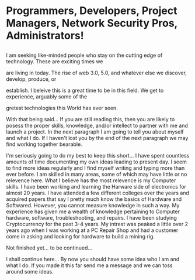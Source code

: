 
# <p> Programmers, Developers, Project Managers, Network Security Pros, Administrators! </h1>

<p> I am seeking like-minded people who stay on the cutting edge of technology. These are exciting times we

are living in today. The rise of web 3.0, 5.0, and whatever else we discover, develop, produce, or 

establish. I beleive this is a great time to be in this field. We get to experience, arguably some of the 

gretest technologies this World has ever seen. </h2>




<!--
**Mining-Mike/Mining-Mike** is a ✨ _special_ ✨ repository because its `README.md` (this file) appears on your GitHub profile.

Here are some ideas to get you started:

- 🔭 I’m currently working on ...
- 🌱 I’m currently learning ...
- 👯 I’m looking to collaborate on ...
- 🤔 I’m looking for help with ...
- 💬 Ask me about ...
- 📫 How to reach me: ...
- 😄 Pronouns: ...
- ⚡ Fun fact: ...
-->


With that being said... If you are still reading this, then you are likely to posess the proper skills, knowledge, and/or intellect to partner with me and launch a project. In the next paragraph I am going to tell you about myself and what I do. If I haven't lost you by the end of the next paragraph we may find working together bearable.

I'm seriously going to do my best to keep this short... I have spent countless amounts of time  documenting my own ideas leading to present day. I seem to find more ideas regularly and I find myself writing and typing more than ever before. I am skilled in many areas, some of which may have little or no relevence here. What I believe has the most relevence is my Computer skills. I have been working and learning the Harware side of electronics for almost 20 years. I have attended a few different colleges over the years and acquired papers that say I pretty much know the basics of Hardware and Softwared. However, you cannot measure knowledge in such a way. My experience has given me a wealth of knowledge pertaining to Computer hardware, software, troubleshooting, and repairs. I have been studying Cryptocurrency for the past 3-4 years. My intrest was peaked a little over 2 years ago when I was working at a PC Repair Shop and had a customer come in asking and looking for hardware to build a mining rig.

Not finished yet... to be continued... 

I shall continue here... By now you should have some idea who I am and what I do. If you made it this far send me a message and we can toss around some ideas. 
